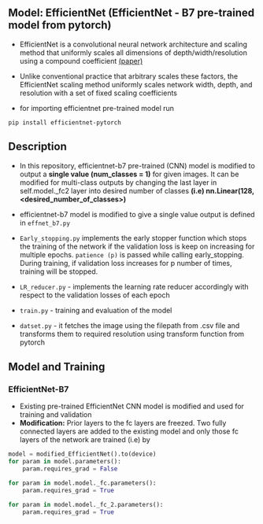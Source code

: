 ## Model: EfficientNet (EfficientNet - B7 pre-trained model from pytorch)

- EfficientNet is a convolutional neural network architecture and scaling method that uniformly scales all dimensions of depth/width/resolution using a compound coefficient [(paper)](https://www.google.com/url?sa=t&rct=j&q=&esrc=s&source=web&cd=&cad=rja&uact=8&ved=2ahUKEwio1IeIx9P5AhVt_rsIHWZwDMEQFnoECAgQAQ&url=https%3A%2F%2Farxiv.org%2Fabs%2F1905.11946%3Fcontext%3Dstat.ML&usg=AOvVaw2GZtOwMQfRIIXUBpOkj7LZ)
- Unlike conventional practice that arbitrary scales these factors, the EfficientNet scaling method uniformly scales network width, depth, and resolution with a set of fixed scaling coefficients

- for importing efficientnet pre-trained model run

`pip install efficientnet-pytorch`


## Description
  - In this repository, efficientnet-b7 pre-trained (CNN) model is modified to output a **single value (num_classes = 1)** for given images. It can be modified for multi-class outputs by changing the last layer in self.model.\_fc2 layer into desired number of classes **(i.e) nn.Linear(128,<desired_number_of_classes>)**

  - efficientnet-b7 model is modified to give a single value output is defined in `effnet_b7.py`
  - `Early_stopping.py` implements the early stopper function which stops the training of the network if the validation loss is keep on increasing for multiple epochs. `patience (p)` is passed while calling early_stopping. During training, if validation loss increases for p number of times, training will be stopped.  
  - `LR_reducer.py` - implements the learning rate reducer accordingly with respect to the validation losses of each epoch
  - `train.py` - training and evaluation of the model
  - `datset.py` - it fetches the image using the filepath from .csv file and transforms them to required resolution using transform function from pytorch


## Model and Training

### EfficientNet-B7
 - Existing pre-trained EfficientNet CNN model is modified and used for training and validation   
 - **Modification:** Prior layers to the fc layers are freezed. Two fully connected layers are added to the existing model and only those fc layers of the network are trained (i.e) by

```python
model = modified_EfficientNet().to(device)
for param in model.parameters():
    param.requires_grad = False

for param in model.model._fc.parameters():
    param.requires_grad = True

for param in model.model._fc_2.parameters():
    param.requires_grad = True

```

